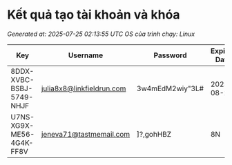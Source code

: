 # Kết quả tạo tài khoản và khóa

_Generated at: 2025-07-25 02:13:55 UTC_
_OS của trình chạy: Linux_

| Key | Username | Password | Expires Date |
|-----|----------|----------|--------------|
| 8DDX-XVBC-BSBJ-5749-NHJF | julia8x8@linkfieldrun.com | 3w4mEdM2wiy"3L# | 2025-08-24 |
| U7NS-XG9X-ME56-4G4K-FF8V | jeneva71@tastmemail.com | ]?,gohHBZ|8N | 2025-08-24 |
